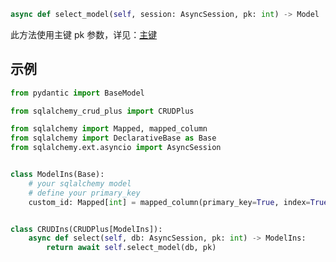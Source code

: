 ```py
async def select_model(self, session: AsyncSession, pk: int) -> Model | None:
```

此方法使用主键 pk 参数，详见：[主键](../advanced/primary_key.md)

## 示例

```py title="select_model" hl_lines="18"
from pydantic import BaseModel

from sqlalchemy_crud_plus import CRUDPlus

from sqlalchemy import Mapped, mapped_column
from sqlalchemy import DeclarativeBase as Base
from sqlalchemy.ext.asyncio import AsyncSession


class ModelIns(Base):
    # your sqlalchemy model
    # define your primary_key
    custom_id: Mapped[int] = mapped_column(primary_key=True, index=True, autoincrement=True)


class CRUDIns(CRUDPlus[ModelIns]):
    async def select(self, db: AsyncSession, pk: int) -> ModelIns:
        return await self.select_model(db, pk)
```
